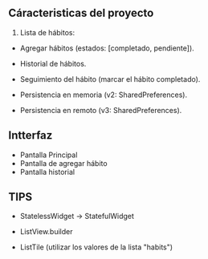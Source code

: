 ## Cáracteristicas del proyecto

1.  Lista de hábitos:

- Agregar hábitos (estados: [completado, pendiente]).
- Historial de hábitos.

- Seguimiento del hábito (marcar el hábito completado).

- Persistencia en memoria (v2: SharedPreferences).
- Persistencia en remoto (v3: SharedPreferences).

## Intterfaz

- Pantalla Principal
- Pantalla de agregar hábito
- Pantalla historial

## TIPS

- StatelessWidget -> StatefulWidget
- ListView.builder

- ListTile (utilizar los valores de la lista "habits")
